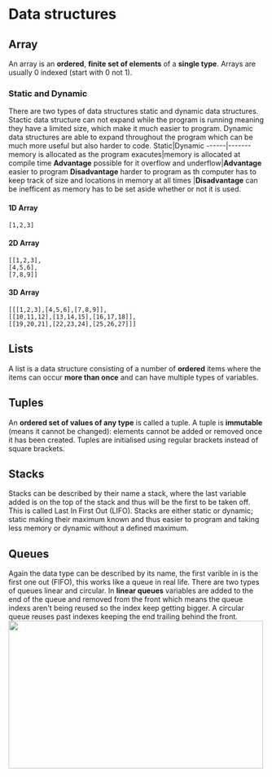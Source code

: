 # Data structures
## Array
An array is an **ordered**, **finite set of elements** of a **single type**. Arrays are usually 0 indexed (start with 0 not 1).
<br>
### Static and Dynamic
There are two types of data structures static and dynamic data structures. Stactic data structure can not expand while the program is running meaning they have a limited size, which make it much easier to program. Dynamic data structures are able to expand throughout the program which can be much more useful but also harder to code.
Static|Dynamic
------|-------
memory is allocated as the program exacutes|memory is allocated at compile time
**Advantage** possible for it overflow and underflow|**Advantage** easier to program
**Disadvantage** harder to program as th computer has to keep track of size and locations in memory at all times |**Disadvantage** can be inefficent as memory has to be set aside whether or not it is used.

#### 1D Array
```
[1,2,3]
```
#### 2D Array
```
[[1,2,3],
[4,5,6],
[7,8,9]]
```

#### 3D Array
```
[[[1,2,3],[4,5,6],[7,8,9]],
[[10,11,12],[13,14,15],[16,17,18]],
[[19,20,21],[22,23,24],[25,26,27]]]
```
## Lists
A list is a data structure consisting of a number of **ordered** items where the items can occur **more than once** and can have multiple types of variables.  
## Tuples
An ​**ordered set of values of any type**​ is called a tuple. A tuple is ​**immutable**​ (means it cannot be changed)​: elements cannot be added or removed once it has been created. Tuples are initialised using regular brackets instead of square brackets.

## Stacks
Stacks can be described by their name a stack, where the last variable added is on the top of the stack and thus will be the first to be taken off. This is called  Last In First Out (LIFO). Stacks are either static or dynamic; static making their maximum known and thus easier to program and taking less memory or dynamic without a defined maximum.

## Queues
Again the data type can be described by its name, the first varible in is the first one out (FIFO), this works like a queue in real life. There are two types of queues linear and circular. In **linear queues** variables are added to the end of the queue and removed from the front which means the queue indexs aren't being reused so the index keep getting bigger. A circular queue reuses past indexes keeping the end trailing behind the front.
<br>
<img src=https://user-images.githubusercontent.com/90515435/167304259-265d3057-531d-4a75-b48f-e87b065aacdf.png height=290 width=500 >


